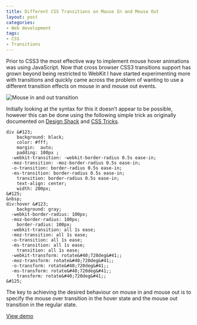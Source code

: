 ```yaml
---
title: Different CSS Transitions on Mouse In and Mouse Out
layout: post
categories:
- Web development
tags:
- CSS
- Transitions
---
```


Prior to CSS3 the most effective way to implement mouse hover animations was using JavaScript. Now that cross browser CSS3 transitions support has grown beyond being restricted to WebKit I have started experimenting more with transitions and quickly came across the problem of wanting to use a different transition effects on mouse in and mouse out events.

![Mouse in and out transition](http://www.waynemoir.com/wp-content/uploads/2012/01/mouseinout.jpg)

Initially looking at the syntax for this it doesn’t appear to be possible, however this can be done using the following simple trick as originally documented on [Design Shack](http://www.designshack.net/articles/css/mastering-mouse-enter-and-exit-events-with-css-transitions/) and [CSS Tricks](http://css-tricks.com/different-transitions-for-hover-on-hover-off/
).

    div &#123;
        background: black;
        color: #fff;
        margin:  auto;
        padding: 100px ;
      -webkit-transition: -webkit-border-radius 0.5s ease-in;
      -moz-transition: -moz-border-radius 0.5s ease-in;
      -o-transition: border-radius 0.5s ease-in;
      -ms-transition: border-radius 0.5s ease-in;
        transition: border-radius 0.5s ease-in;
        text-align: center;
        width: 200px;
    &#125;
    &nbsp;
    div:hover &#123;
        background: gray;
      -webkit-border-radius: 100px;
      -moz-border-radius: 100px;
        border-radius: 100px;
      -webkit-transition: all 1s ease;
      -moz-transition: all 1s ease;
      -o-transition: all 1s ease;
      -ms-transition: all 1s ease;
        transition: all 1s ease;
      -webkit-transform: rotate&#40;720deg&#41;;
      -moz-transform: rotate&#40;720deg&#41;;
      -o-transform: rotate&#40;720deg&#41;;
      -ms-transform: rotate&#40;720deg&#41;;
        transform: rotate&#40;720deg&#41;;
    &#125;

The key to achieving the desired behaviour on mouse in and mouse out is to specify the mouse over transition in the hover state and the mouse out transition in the regular state.

[View demo](http://jsfiddle.net/QKUdx/1/)